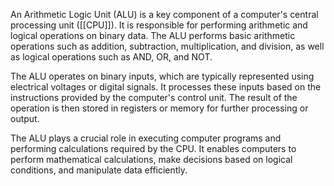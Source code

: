 
An Arithmetic Logic Unit (ALU) is a key component of a computer's central processing unit ([[CPU]]). It is responsible for performing arithmetic and logical operations on binary data. The ALU performs basic arithmetic operations such as addition, subtraction, multiplication, and division, as well as logical operations such as AND, OR, and NOT.

The ALU operates on binary inputs, which are typically represented using electrical voltages or digital signals. It processes these inputs based on the instructions provided by the computer's control unit. The result of the operation is then stored in registers or memory for further processing or output.

The ALU plays a crucial role in executing computer programs and performing calculations required by the CPU. It enables computers to perform mathematical calculations, make decisions based on logical conditions, and manipulate data efficiently.